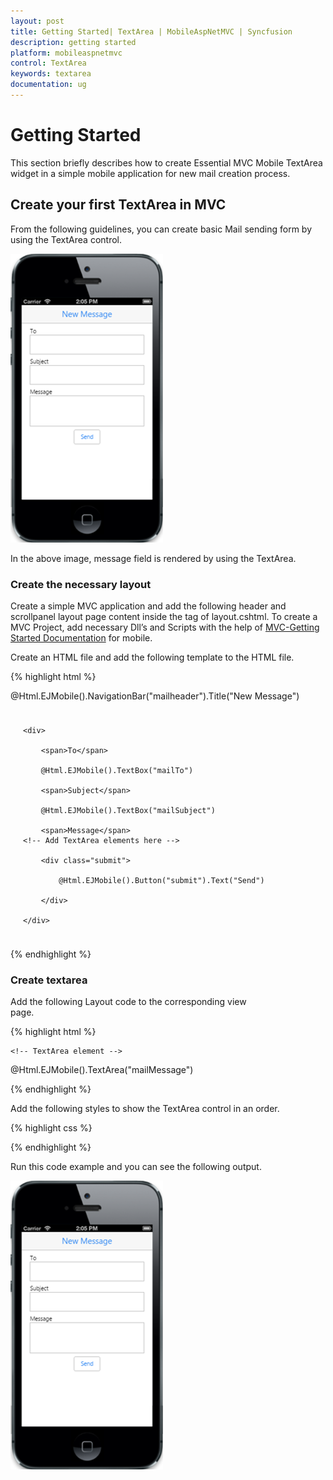 ```yaml
---
layout: post
title: Getting Started| TextArea | MobileAspNetMVC | Syncfusion
description: getting started
platform: mobileaspnetmvc
control: TextArea
keywords: textarea
documentation: ug
---
```


# Getting Started

This section briefly describes how to create Essential MVC Mobile TextArea widget in a simple mobile application for new mail creation process.

## Create your first TextArea in MVC

From the following guidelines, you can create basic Mail sending form by using the TextArea control.

![](Getting-Started_images/Getting-Started_img1.png)


In the above image, message field is rendered by using the TextArea.


### Create the necessary layout 

Create a simple MVC application and add the following header and scrollpanel layout page content inside the <body> tag of layout.cshtml. To create a MVC Project, add necessary Dll’s and Scripts with the help of [MVC-Getting Started Documentation](https://help.syncfusion.com/aspnetmvc/getting-started) for mobile.

Create an HTML file and add the following template to the HTML file.

{% highlight html %}

<!-- header control -->          
@Html.EJMobile().NavigationBar("mailheader").Title("New Message")

<div id="mailcontainer" class="sample">

    <div>

        <span>To</span>

        @Html.EJMobile().TextBox("mailTo")

        <span>Subject</span>

        @Html.EJMobile().TextBox("mailSubject")

        <span>Message</span>
    <!-- Add TextArea elements here -->          

        <div class="submit">

            @Html.EJMobile().Button("submit").Text("Send")

        </div>

    </div>

</div>

<div id="scrollPanel" data-role="ejmscrollpanel" data-ej-target="mailcontainer"></div>

{% endhighlight %}


### Create textarea

Add the following Layout code to the corresponding view page.                                     

{% highlight html %}

    <!-- TextArea element -->
@Html.EJMobile().TextArea("mailMessage")

{% endhighlight %}

Add the following styles to show the TextArea control in an order.

{% highlight css %}

<style>

        .sample {

            padding: 10px 20px;

        }

</style>

{% endhighlight %}



Run this code example and you can see the following output.

![](Getting-Started_images/Getting-Started_img1.png)






